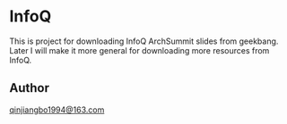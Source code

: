# InfoQ
This is project for downloading InfoQ ArchSummit slides from geekbang.<br>
Later I will make it more general for downloading more resources from InfoQ.
## Author
qinjiangbo1994@163.com
